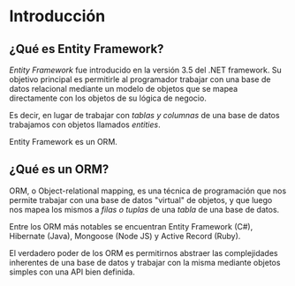 # Introducción

## ¿Qué es Entity Framework?

_Entity Framework_ fue introducido en la versión 3.5 del .NET framework. Su objetivo principal es permitirle al programador trabajar con una base de datos relacional mediante un modelo de objetos que se mapea directamente con los objetos de su lógica de negocio.

Es decir, en lugar de trabajar con _tablas y columnas_ de una base de datos trabajamos con objetos llamados _entities_.

Entity Framework es un ORM.

## ¿Qué es un ORM?

ORM, o Object-relational mapping, es una técnica de programación que nos permite trabajar con una base de datos "virtual" de objetos, y que luego nos mapea los mismos a _filas o tuplas_ de una _tabla_ de una base de datos.

Entre los ORM más notables se encuentran Entity Framework (C#), Hibernate (Java), Mongoose (Node JS) y Active Record (Ruby).

El verdadero poder de los ORM es permitirnos abstraer las complejidades inherentes de una base de datos y trabajar con la misma mediante objetos simples con una API bien definida.
